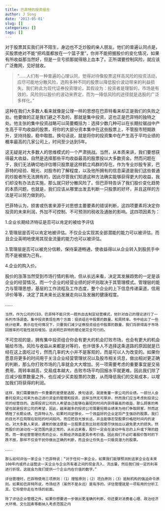 ```yaml
---
title: 巴菲特的投资组合
author: J Song
date: '2013-05-01'
slug: []
categories: []
tags: []
---
```

对于股票其实我们并不陌生，身边也不乏炒股的亲人朋友。他们的普遍认同点是，买股票绝对不能“把鸡蛋都放在一个篮子里”，你并不能把握股价的变化情况，如果有所收益那当然好，但是一旦亏损那就得赔上血本了。正所谓要控制风险，就应该广泛撒网，见好就收。

>“……人们有一种普遍的心理认同，觉得对待像股票这样高风险的投资活动，应尽可能地分散风险，选购多种不同的股票以降低股价波动带来的利益损失。我们称此为现代证券投资理论，其假设为：投资者是理智的，市场是有效的，风险则以股价的波动来界定，而为一降低风险的途径就是选股的广泛多样化。”

这种在我们大多数人看来就像是公理一样的思想在巴菲特看来却正是我们的失败之处。他要做的正是我们避之不及的，那就是集中投资，这也正是巴菲特的独特之处。他主张的集中投资战略可以简要概括为：选择少数几种可以在长期拉锯战中产生高于平均收益的股票，将你的大部分资本集中在这些股票上，不管股市短期跌升，坚持持股，稳中取胜。换句话说，就是将你的投资集中在产生高于平均业绩的概率最高的几家公司上，时间至少达到5年。

这无疑是对大多数人的思维模式的一个严肃挑战。当然，从本质来讲，我们要想获得最大收益，自然是选择那些平均收益最高的股票投以大多数资金。然而问题在于，我们无法确切地评估哪只股票是这样鹤立鸡群的存在。作为专业炒股专家，巴菲特的经验、眼光、对股市的了解程度，以及他所拥有的信息渠道是我们这些普通的炒股者所无法拥有的，因此尽管我们知道这种方法确实能够获得更大的收益，我们却没有办法去实施，那么就只好分散风险了。但巴菲特告诉了我们股价变化趋势的本质问题，也就是，我们应该从哪里出发去判断一只股票的好坏，并且这样的方法是可以努力做到的。

巴菲特认为，损害或伤害来源于对思想主要要素的错误判断，这四项要素将决定你投资的未来利润，外加不可控制、不可预测的税收及通胀的影响。这四项因素为：

1.企业长期经济特征是否可以肯定的被给予评估

2.管理层是否可以肯定地被评估。不仅企业实现其全部潜能的能力可以被评估，而且企业英明地使用其现金流量的能力也可以被评估。

3.管理层是否可以被充分信赖，保持渠道畅通，使收益得以从企业转入到股民手中而不是被据为己有。

4.企业的购入价。

股价的涨落当然受到市场行情的影响，但从长远来看，决定其发展趋势的一定是该企业的经营情况。而一个企业的经营业绩的好坏则取决于其管理模式。管理层的能力与管理思想，基层的工作流程及工作态度，整个企业的上下信息传递渠道，信用评价等等，决定了其未来长远发展走向以及发展的健康程度。

……
    
    当然，作为公司的CEO，巴菲特不能只凭一腔热血去制定经营模式，他针对自己的理论进行了一系列市场调查。集中投资表现在两个方面：投资组合中股票的数量，和周转率。书中给出了一些统计结果，表示在任何情况下，只要我们减少证券投资组合中股票的数量，我们将获得高于市场回报率的可能性就将增加。这说明巴菲特的理论是完全可行的。

不可忽视的是，拥有集中投资组合你会有更大的机会打败市场，也会有更大的机会输给市场。风险与收益从来都是对等的，也许很多人不选择这条道路的原因就是已经在这上面吃过亏，然而几率的大小并不是客观的，而是可以人为改变的。如果你愿意将更多的时间用于关注企业经营管理状况以及股市相关讯息，做出相对更正确的判断，那么你打败市场的几率就会大大增加。另一项需要考虑的重要事宜是交易费用，周转率越高，交易成本越大，击败市场平均回报水平就更难。因此我们除了应减少股票数量之外，也应减少买卖股票的次数，从而降低我们的交易成本，以增加我们将获得的利润。

    这样，我们需要做的一件重要的是便是选股，换句话说，就是衡量一家公司的业绩。一部分人会委托投资公司来为自己进行资金的管理和投资，这样当然无可厚非，然而我们应当考虑到投资公司的经营目的。选择投资公司的人希望自己能够在最短的时间内获得最高的收益，那么顾客的希望也就是投资公司的希望，因此，越来越多的投资公司需要短期业绩来为他们争取顾客，然而这牺牲了长期业绩。巴菲特认为，如果时间足够长，一个效益好的企业定将产生强劲的股票。我们的目光不应局限在较短的时间段内，而应把目光放长远，并且能够忍受股票价格短时间内的波动。对大多数人来说，通常的做法便是一旦股票走势比较悲观便尽快抛出以避免更大的损失。然而股价的波动在一定范围内是正常的，从长远来看，股价一定会在波动中有总的上升或下降的趋势。而一家经营管理优秀的企业，长期经济效益更具参考价值。因此我们不必盯着股价暂时的下跌不放，那样不仅会干扰你做出正确的判断，而且会让你失去一只极具潜力的股票。

……
    
    那么如何评估一家企业？巴菲特说：“对于任何一家企业，如果我们能够预测到这家企业在未来100年内或终止运营这一天企业与企业所有者之间的现金流入、流出量，然后我们按一定的利率进行折现，这就会为我们提供一个企业内在价值的数字。”
    
    评估管理时，巴菲特使用三项原则：（1）理智原则；（2）坦白原则；（3）抵制机构的强迫命令原则。如果如巴菲特所说，市场经济（虽然不是永远）是有序的，评估管理就是一项有用的分析工具，它将使你走在市场的前面。

    除了评估企业管理之外，如果你想要进一步做出更准确的判断，你还要对消费者心理、政治经济大环境、文化因素等都纳入考虑范围之内